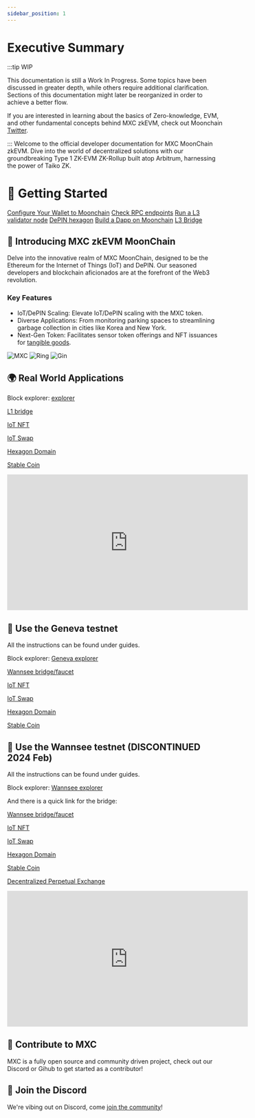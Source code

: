 ```yaml
---
sidebar_position: 1
---
```

# Executive Summary

:::tip WIP

This documentation is still a Work In Progress. Some topics have been discussed in greater depth, while others require additional clarification. Sections of this documentation might later be reorganized in order to achieve a better flow.

If you are interested in learning about the basics of Zero-knowledge, EVM, and other fundamental concepts behind MXC zkEVM, check out Moonchain [Twitter](https://twitter.com/Moonchain_com).



:::
Welcome to the official developer documentation for MXC MoonChain zkEVM. Dive into the world of decentralized solutions with our groundbreaking Type 1 ZK-EVM ZK-Rollup built atop Arbitrum, harnessing the power of Taiko ZK.

# 🚀  Getting Started



<a href="https://doc.moonchain.com/docs/Tutorials/configure-wallet" class="big-button">Configure Your Wallet to Moonchain</a>
<a href="https://doc.moonchain.com/docs/Resources/RPC" class="big-button">Check RPC endpoints</a>
<a href="https://doc.moonchain.com/docs/Tutorials/run-a-supernode" class="big-button">Run a L3 validator node</a>
<a href="https://doc.moonchain.com/docs/Designs/Hexagons" class="big-button">DePIN hexagon</a>
<a href="https://doc.moonchain.com/docs/Tutorials/build-a-dapp" class="big-button">Build a Dapp on Moonchain</a>
<a href="https://doc.moonchain.com/docs/Tutorials/l3-bridge" class="big-button">L3 Bridge</a>


## 📖 Introducing MXC zkEVM MoonChain

Delve into the innovative realm of MXC MoonChain, designed to be the Ethereum for the Internet of Things (IoT) and DePIN. Our seasoned developers and blockchain aficionados are at the forefront of the Web3 revolution.

### Key Features
- IoT/DePIN Scaling: Elevate IoT/DePIN scaling with the MXC token.
- Diverse Applications: From monitoring parking spaces to streamlining garbage collection in cities like Korea and New York.
- Next-Gen Token: Facilitates sensor token offerings and NFT issuances for [tangible goods](https://hackmd.io/3PYPxJ0nQ7W_YvEqtBGqzQ).


![MXC](https://i.imgur.com/OnqcjdM.png)
![Ring](https://i.imgur.com/dmJEwGF.png)
![Gin](https://i.imgur.com/ifs2Aes.png)


## 🌍 Real World Applications

Block explorer:
[explorer](https://explorer.moonchain.com)

[L1 bridge](https://erc20.moonchain.com) 

[IoT NFT](https://nft.moonchain.com) 

[IoT Swap](https://swap.moonchain.com) 

[Hexagon Domain](https://mns.moonchain.com) 

[Stable Coin](https://xsd.moonchain.com)

<iframe width="560" height="315" src="https://www.youtube.com/embed/ym6sZsi63CQ?start=4742" title="YouTube video player" frameborder="0" allow="accelerometer; autoplay; clipboard-write; encrypted-media; gyroscope; picture-in-picture; web-share" allowfullscreen></iframe>

## 🌊  Use the Geneva testnet 

All the instructions can be found under guides.

Block explorer:
[Geneva explorer](https://Geneva-explorer.moonchain.com)

[Wannsee bridge/faucet](https://Geneva-bridge.moonchain.com) 

[IoT NFT](https://geneva-nft.moonchain.com) 

[IoT Swap](https://geneva-swap.moonchain.com) 

[Hexagon Domain](https://geneva-mns.moonchain.com) 

[Stable Coin](https://geneva-xsd.moonchain.com) 


## 🙊 Use the Wannsee testnet (DISCONTINUED 2024 Feb)

All the instructions can be found under guides.

Block explorer:
[Wannsee explorer](https://wannsee-explorer.mxc.com)

And there is a quick link for the bridge: 

[Wannsee bridge/faucet](https://wannsee-bridge.mxc.com) 

[IoT NFT](https://wannsee-nft.mxc.com) 

[IoT Swap](https://wannsee-swap.mxc.com) 

[Hexagon Domain](https://wannsee-mns.mxc.com) 

[Stable Coin](https://wannsee-xsd.mxc.com) 

[Decentralized Perpetual Exchange](https://wannsee-gmx.mxc.com)


<iframe width="560" height="315" src="https://www.youtube.com/embed/QAyB-YuFlEQ" title="YouTube video player" frameborder="0" allow="accelerometer; autoplay; clipboard-write; encrypted-media; gyroscope; picture-in-picture; web-share" allowfullscreen></iframe>

## 🤝 Contribute to MXC

MXC is a fully open source and community driven project, check out our Discord or Gihub to get started as a contributor!

## 💬 Join the Discord

We're vibing out on Discord, come [join the community](https://discord.com/invite/mxcfoundation)!

